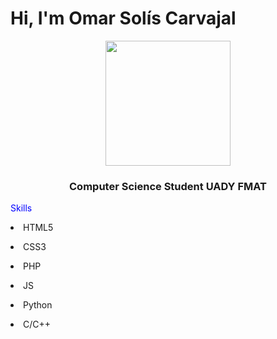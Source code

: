 
<h1>Hi, I'm Omar Solís Carvajal</h1>
<p align="center">
  <img src= 'https://github.com/Dev-socar/Dev-socar/blob/main/spider2.gif'  width=200 heigh=200 />
</p>

<h3 align="center"> Computer Science Student UADY FMAT </h3>

<p font-size="15px" style="color:blue"> Skills </p>
<p><li>HTML5</li></p>
<p><li>CSS3</li></p>
<p><li>PHP</li></p>
<p><li>JS</li></p>
<p><li>Python</li></p>
<p><li>C/C++</li></p>
